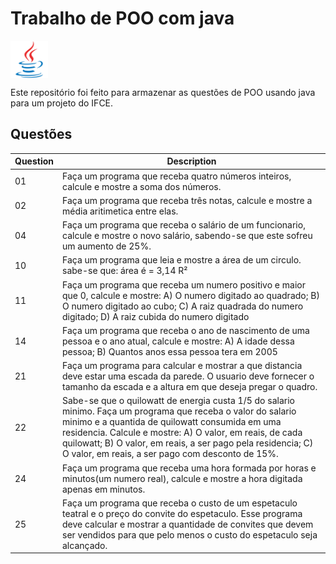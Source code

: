 # Trabalho de POO com java 
<img align="center" alt="Java-Java" height="60" width="60" src="https://raw.githubusercontent.com/devicons/devicon/master/icons/java/java-original.svg">

Este repositório foi feito para armazenar as questões de POO usando java para um projeto do IFCE.

## Questões

| Question | Description |
|---|---|
|01| Faça um programa que receba quatro números inteiros, calcule e mostre a soma dos números.|
|02| Faça um programa que receba três notas, calcule e mostre a média aritimetica entre elas.|
|04| Faça um programa que receba o salário de um funcionario, calcule e mostre o novo salário, sabendo-se que este sofreu um aumento de 25%.| 
|10| Faça um programa que leia e mostre a área de um circulo. sabe-se que: área é = 3,14 R²|
|11| Faça um programa que receba um numero positivo e maior que 0, calcule e mostre: A) O numero digitado ao quadrado;  B) O numero digitado ao cubo; C) A raiz quadrada do numero digitado; D) A raiz cubida do numero digitado|
|14| Faça um programa que receba o ano de nascimento de uma pessoa e o ano atual, calcule e mostre: A) A idade dessa pessoa; B) Quantos anos essa pessoa tera em 2005|
|21| Faça um programa para calcular e mostrar a que distancia deve estar uma escada da parede. O usuario deve fornecer o tamanho da escada e a altura em que deseja pregar o quadro.|
|22| Sabe-se que o quilowatt de energia custa 1/5 do salario minimo. Faça um programa que receba o valor do salario minimo e a quantida de quilowatt consumida em uma residencia. Calcule e mostre: A) O valor, em reais, de cada quilowatt; B) O valor, em reais, a ser pago pela residencia; C) O valor, em reais, a ser pago com desconto de 15%.|
|24| Faça um programa que receba uma hora formada por horas e minutos(um numero real), calcule e mostre a hora digitada apenas em minutos.|
|25| Faça um programa que receba o custo de um espetaculo teatral e o preço do convite do espetaculo. Esse programa deve calcular e mostrar a quantidade de convites que devem ser vendidos para que pelo menos o custo do espetaculo seja alcançado.|
  
